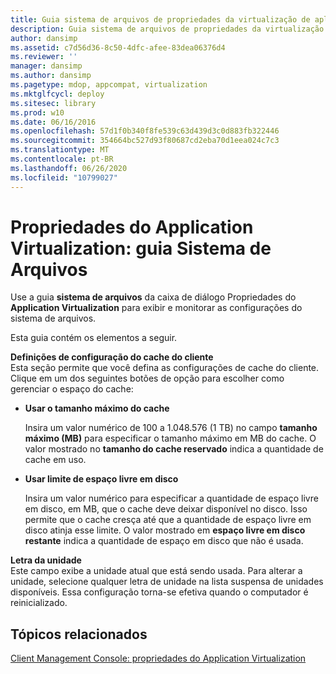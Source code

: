 ```yaml
---
title: Guia sistema de arquivos de propriedades da virtualização de aplicativos
description: Guia sistema de arquivos de propriedades da virtualização de aplicativos
author: dansimp
ms.assetid: c7d56d36-8c50-4dfc-afee-83dea06376d4
ms.reviewer: ''
manager: dansimp
ms.author: dansimp
ms.pagetype: mdop, appcompat, virtualization
ms.mktglfcycl: deploy
ms.sitesec: library
ms.prod: w10
ms.date: 06/16/2016
ms.openlocfilehash: 57d1f0b340f8fe539c63d439d3c0d883fb322446
ms.sourcegitcommit: 354664bc527d93f80687cd2eba70d1eea024c7c3
ms.translationtype: MT
ms.contentlocale: pt-BR
ms.lasthandoff: 06/26/2020
ms.locfileid: "10799027"
---
```

# Propriedades do Application Virtualization: guia Sistema de Arquivos


Use a guia **sistema de arquivos** da caixa de diálogo Propriedades do **Application Virtualization** para exibir e monitorar as configurações do sistema de arquivos.

Esta guia contém os elementos a seguir.

<a href="" id="client-cache-configuration-settings"></a>**Definições de configuração do cache do cliente**  
Esta seção permite que você defina as configurações de cache do cliente. Clique em um dos seguintes botões de opção para escolher como gerenciar o espaço do cache:

-   **Usar o tamanho máximo do cache**

    Insira um valor numérico de 100 a 1.048.576 (1 TB) no campo **tamanho máximo (MB)** para especificar o tamanho máximo em MB do cache. O valor mostrado no **tamanho do cache reservado** indica a quantidade de cache em uso.

-   **Usar limite de espaço livre em disco**

    Insira um valor numérico para especificar a quantidade de espaço livre em disco, em MB, que o cache deve deixar disponível no disco. Isso permite que o cache cresça até que a quantidade de espaço livre em disco atinja esse limite. O valor mostrado em **espaço livre em disco restante** indica a quantidade de espaço em disco que não é usada.

<a href="" id="drive-letter"></a>**Letra da unidade**  
Este campo exibe a unidade atual que está sendo usada. Para alterar a unidade, selecione qualquer letra de unidade na lista suspensa de unidades disponíveis. Essa configuração torna-se efetiva quando o computador é reinicializado.

## Tópicos relacionados


[Client Management Console: propriedades do Application Virtualization](client-management-console-application-virtualization-properties.md)

 

 






